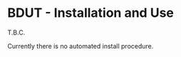 # BDUT - Installation and Use <!-- omit in toc -->

T.B.C.

Currently there is no automated install procedure.

<!-- ########################### end of file ########################### -->

